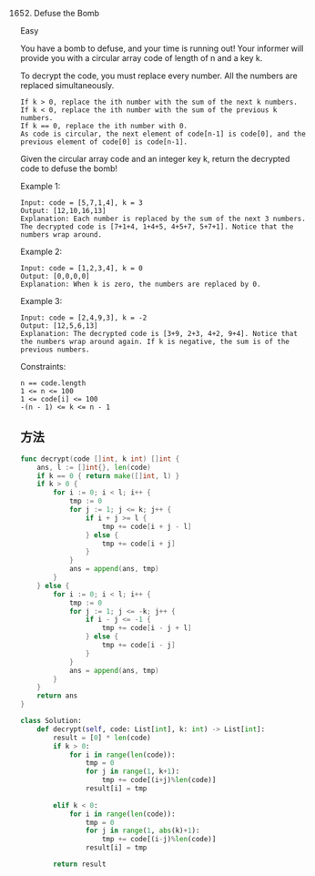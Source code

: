 1652. Defuse the Bomb


Easy

You have a bomb to defuse, and your time is running out! Your informer will provide you with a circular array code of length of n and a key k.

To decrypt the code, you must replace every number. All the numbers are replaced simultaneously.

```
If k > 0, replace the ith number with the sum of the next k numbers.
If k < 0, replace the ith number with the sum of the previous k numbers.
If k == 0, replace the ith number with 0.
As code is circular, the next element of code[n-1] is code[0], and the previous element of code[0] is code[n-1].
```

Given the circular array code and an integer key k, return the decrypted code to defuse the bomb!

 

Example 1:

```
Input: code = [5,7,1,4], k = 3
Output: [12,10,16,13]
Explanation: Each number is replaced by the sum of the next 3 numbers. The decrypted code is [7+1+4, 1+4+5, 4+5+7, 5+7+1]. Notice that the numbers wrap around.
```

Example 2:

```
Input: code = [1,2,3,4], k = 0
Output: [0,0,0,0]
Explanation: When k is zero, the numbers are replaced by 0. 
```

Example 3:

```
Input: code = [2,4,9,3], k = -2
Output: [12,5,6,13]
Explanation: The decrypted code is [3+9, 2+3, 4+2, 9+4]. Notice that the numbers wrap around again. If k is negative, the sum is of the previous numbers.
```

Constraints:

```
n == code.length
1 <= n <= 100
1 <= code[i] <= 100
-(n - 1) <= k <= n - 1
```


## 方法

```go
func decrypt(code []int, k int) []int {
    ans, l := []int{}, len(code)
    if k == 0 { return make([]int, l) }
    if k > 0 {
        for i := 0; i < l; i++ {
            tmp := 0
            for j := 1; j <= k; j++ {
                if i + j >= l {
                    tmp += code[i + j - l]
                } else {
                    tmp += code[i + j]
                }
            }
            ans = append(ans, tmp)
        }
    } else {
        for i := 0; i < l; i++ {
            tmp := 0
            for j := 1; j <= -k; j++ {
                if i - j <= -1 {
                    tmp += code[i - j + l]
                } else {
                    tmp += code[i - j]
                }
            }
            ans = append(ans, tmp)
        }
    }
    return ans
}
```


```python
class Solution:
    def decrypt(self, code: List[int], k: int) -> List[int]:
        result = [0] * len(code)
        if k > 0:
            for i in range(len(code)):
                tmp = 0
                for j in range(1, k+1):
                    tmp += code[(i+j)%len(code)]
                result[i] = tmp
            
        elif k < 0:
            for i in range(len(code)):
                tmp = 0
                for j in range(1, abs(k)+1):
                    tmp += code[(i-j)%len(code)]
                result[i] = tmp

        return result
```